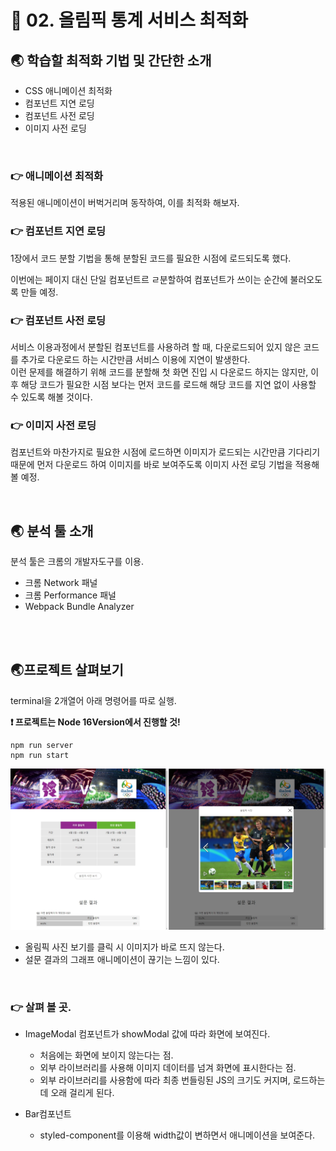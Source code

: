 # 🐳 02. 올림픽 통계 서비스 최적화

## 🌏 학습할 최적화 기법 및 간단한 소개

* CSS 애니메이션 최적화
* 컴포넌트 지연 로딩
* 컴포넌트 사전 로딩
* 이미지 사전 로딩

<br/>

### 👉 애니메이션 최적화

적용된 애니메이션이 버벅거리며 동작하여, 이를 최적화 해보자.

### 👉 컴포넌트 지연 로딩

1장에서 코드 분할 기법을 통해 분할된 코드를 필요한 시점에 로드되도록 했다.

이번에는 페이지 대신 단일 컴포넌트르 ㄹ분할하여 컴포넌트가 쓰이는 순간에 불러오도록 만들 예정.

### 👉 컴포넌트 사전 로딩

서비스 이용과정에서 분할된 컴포넌트를 사용하려 할 때, 다운로드되어 있지 않은 코드를 추가로 다운로드 하는 시간만큼 서비스 이용에 지연이 발생한다.<br/>이런 문제를 해결하기 위해 코드를 분할해 첫 화면 진입 시 다운로드 하지는 않지만, 이후 해당 코드가 필요한 시점 보다는 먼저 코드를 로드해 해당 코드를 지연 없이 사용할 수 있도록 해볼 것이다.

### 👉 이미지 사전 로딩

컴포넌트와 마찬가지로 필요한 시점에 로드하면 이미지가 로드되는 시간만큼 기다리기 때문에 먼저 다운로드 하여 이미지를 바로 보여주도록 이미지 사전 로딩 기법을 적용해볼 예정.

<br/>

## 🌏 분석 툴 소개

분석 툴은 크롬의 개발자도구를 이용.

* 크롬 Network 패널
* 크롬 Performance 패널
* Webpack Bundle Analyzer

<br/><br/>

## 🌏프로젝트 살펴보기

terminal을 2개열어 아래 명령어를 따로 실행. 

**❗ 프로젝트는 Node 16Version에서 진행할 것!**

```shell
npm run server
npm run start
```

![service_screen](./images/02_service_screen.jpg)

* 올림픽 사진 보기를 클릭 시 이미지가 바로 뜨지 않는다.
* 설문 결과의 그래프 애니메이션이 끊기는 느낌이 있다.

<br/>

### 👉 살펴 볼 곳.

* ImageModal 컴포넌트가 showModal 값에 따라 화면에 보여진다.
  * 처음에는 화면에 보이지 않는다는 점.
  * 외부 라이브러리를 사용해 이미지 데이터를 넘겨 화면에 표시한다는 점.
  * 외부 라이브러리를 사용함에 따라 최종 번들링된 JS의 크기도 커지며, 로드하는데 오래 걸리게 된다.

* Bar컴포넌트
  *  styled-component를 이용해 width값이 변하면서 애니메이션을 보여준다.


